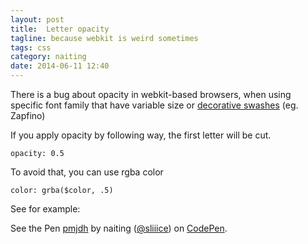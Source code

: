 ```yaml
---
layout: post
title:  Letter opacity
tagline: because webkit is weird sometimes
tags: css
category: naiting
date: 2014-06-11 12:40
---
```

There is a bug about opacity in webkit-based browsers, when using specific font family that have variable size or [decorative swashes][1] (eg. Zapfino)

If you apply opacity by following way, the first letter will be cut.

`opacity: 0.5`

To avoid that, you can use rgba color

`color: grba($color, .5)`

See for example:

<p data-height="520" data-theme-id="0" data-slug-hash="pmjdh" data-default-tab="result" class='codepen'>See the Pen <a href='http://codepen.io/sliiice/pen/pmjdh/'>pmjdh</a> by naiting (<a href='http://codepen.io/sliiice'>@sliiice</a>) on <a href='http://codepen.io'>CodePen</a>.</p>
<script async src="//codepen.io/assets/embed/ei.js"></script>

[1]: https://en.wikipedia.org/wiki/Swash_(typography)
